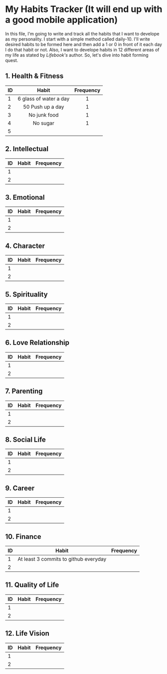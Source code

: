 # My Habits Tracker (It will end up with a good mobile application)
In this file, I'm going to write and track all the habits that I want to develope as my personality. I start with a simple method called daily-10. I'll write desired habits to be formed here and then add a 1 or 0 in front of it each day I do that habit or not. Also, I want to develope habits in 12 different areas of my life as stated by *Lifebook's* author. So, let's dive into habit forming quest. 

## 1. Health & Fitness
|ID | Habit                         |        Frequency                |
|:--|:-----------------------------:|:------------------------------:|
|1  |6 glass of water a day         |1        |
|2  |50 Push up a day               |1        |
|3  | No junk food                  |1        |
|4  | No sugar                      |1        |
|5  |    |

## 2. Intellectual
|ID | Habit                         |        Frequency                |
|:--|:-----------------------------:|:------------------------------:|
|1  |         |         |
|2  |               |         |


## 3. Emotional 
|ID | Habit                         |        Frequency                |
|:--|:-----------------------------:|:------------------------------:|
|1  |        |         |
|2  |               |         |


## 4. Character
|ID | Habit                         |        Frequency                |
|:--|:-----------------------------:|:------------------------------:|
|1  |        |         |
|2  |               |         |


## 5. Spirituality
|ID | Habit                         |        Frequency                |
|:--|:-----------------------------:|:------------------------------:|
|1  |         |         |
|2  |               |         |



## 6. Love Relationship
|ID | Habit                         |        Frequency                |
|:--|:-----------------------------:|:------------------------------:|
|1  |         |         |
|2  |               |         |


## 7. Parenting
|ID | Habit                         |        Frequency                |
|:--|:-----------------------------:|:------------------------------:|
|1  |         |         |
|2  |               |         |


## 8. Social Life
|ID | Habit                         |        Frequency                |
|:--|:-----------------------------:|:------------------------------:|
|1  |         |         |
|2  |               |         |


## 9. Career
|ID | Habit                         |        Frequency                |
|:--|:-----------------------------:|:------------------------------:|
|1  |         |         |
|2  |               |         |



## 10. Finance
|ID | Habit                         |        Frequency                |
|:--|:-----------------------------:|:------------------------------:|
|1  | At least 3 commits to github everyday        |         |
|2  |               |         |



## 11. Quality of Life
|ID | Habit                         |        Frequency                |
|:--|:-----------------------------:|:------------------------------:|
|1  |         |         |
|2  |               |         |


## 12. Life Vision
|ID | Habit                         |        Frequency                |
|:--|:-----------------------------:|:------------------------------:|
|1  |         |         |
|2  |               |         |

